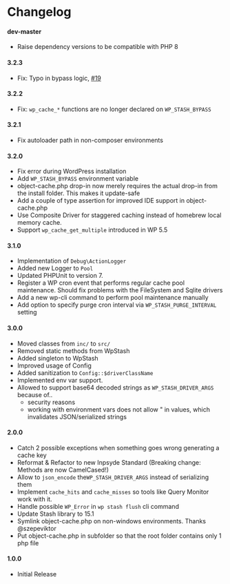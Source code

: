 # Changelog

#### dev-master
* Raise dependency versions to be compatible with PHP 8

#### 3.2.3
* Fix: Typo in bypass logic, [#19](https://github.com/inpsyde/WP-Stash/issues/19)

#### 3.2.2
* Fix: `wp_cache_*` functions are no longer declared on `WP_STASH_BYPASS`

#### 3.2.1
* Fix autoloader path in non-composer environments

#### 3.2.0
* Fix error during WordPress installation
* Add `WP_STASH_BYPASS` environment variable
* object-cache.php drop-in now merely requires the actual drop-in from the install folder. This makes it update-safe
* Add a couple of type assertion for improved IDE support in object-cache.php
* Use Composite Driver for staggered caching instead of homebrew local memory cache.
* Support `wp_cache_get_multiple` introduced in WP 5.5

#### 3.1.0
* Implementation of `Debug\ActionLogger`
* Added new Logger to `Pool`
* Updated PHPUnit to version 7.
* Register a WP cron event that performs regular cache pool maintenance. Should fix problems with the FileSystem and Sqlite drivers
* Add a new wp-cli command to perform pool maintenance manually
* Add option to specify purge cron interval via `WP_STASH_PURGE_INTERVAL` setting

#### 3.0.0
* Moved classes from `inc/` to `src/`
* Removed static methods from WpStash
* Added singleton to WpStash
* Improved usage of Config
* Added sanitization to `Config::$driverClassName`
* Implemented env var support.
* Allowed to support base64 decoded strings as `WP_STASH_DRIVER_ARGS` because of..
   * security reasons
   * working with environment vars does not allow " in values, which invalidates JSON/serialized strings

#### 2.0.0
 * Catch 2 possible exceptions when something goes wrong generating a cache key
 * Reformat & Refactor to new Inpsyde Standard (Breaking change: Methods are now CamelCased!)
 * Allow to `json_encode` the`WP_STASH_DRIVER_ARGS` instead of serializing them
 * Implement `cache_hits` and `cache_misses`  so tools like Query Monitor work with it.
 * Handle possible `WP_Error` in `wp stash flush` cli command
 * Update Stash library to 15.1
 * Symlink object-cache.php on non-windows environments. Thanks @szepeviktor
 * Put object-cache.php in subfolder so that the root folder contains only 1 php file

#### 1.0.0
 * Initial Release

